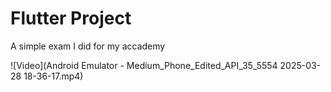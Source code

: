 # Flutter Project

A simple exam I did for my accademy

![Video](Android Emulator - Medium_Phone_Edited_API_35_5554 2025-03-28 18-36-17.mp4)

